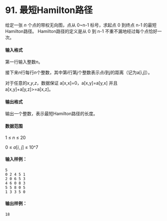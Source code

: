 # 91. 最短Hamilton路径

给定一张 *n* 个点的带权无向图，点从 0~n-1 标号，求起点 0 到终点 n-1 的最短Hamilton路径。 Hamilton路径的定义是从 0 到 n-1 不重不漏地经过每个点恰好一次。

#### 输入格式

第一行输入整数*n*。

接下来*n*行每行*n*个整数，其中第*i*行第*j*个整数表示点*i*到*j*的距离（记为a[i,j]）。

对于任意的*x*,*y*,*z*，数据保证 a[x,x]=0，a[x,y]=a[y,x] 并且 a[x,y]+a[y,z]>=a[x,z]。

#### 输出格式

输出一个整数，表示最短Hamilton路径的长度。

#### 数据范围

1 ≤ *n* ≤ 20

0 ≤ *a*[*i*, *j*] ≤ 10^7

#### 输入样例：

```
5
0 2 4 5 1
2 0 6 5 3
4 6 0 8 3
5 5 8 0 5
1 3 3 5 0
```

#### 输出样例：

```
18
```